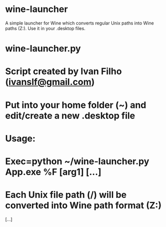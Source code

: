 wine-launcher
=============

A simple launcher for Wine which converts regular Unix paths into Wine paths (Z:\). Use it in your .desktop files.

# wine-launcher.py
# 
# Script created by Ivan Filho (ivanslf@gmail.com)
# 
# Put into your home folder (~) and edit/create a new .desktop file
# 
# Usage:
#
#   Exec=python ~/wine-launcher.py App.exe %F [arg1] [...]
#
# Each Unix file path (/) will be converted into Wine path format (Z:\)
[...]
